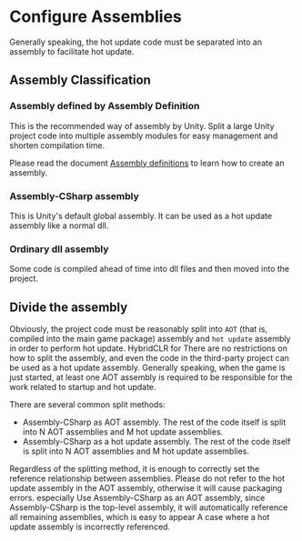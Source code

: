 # Configure Assemblies

Generally speaking, the hot update code must be separated into an assembly to facilitate hot update.

## Assembly Classification

### Assembly defined by Assembly Definition

This is the recommended way of assembly by Unity. Split a large Unity project code into multiple assembly modules for easy management and shorten compilation time.

Please read the document [Assembly definitions](https://docs.unity3d.com/Manual/ScriptCompilationAssemblyDefinitionFiles.html) to learn how to create an assembly.

### Assembly-CSharp assembly

This is Unity's default global assembly. It can be used as a hot update assembly like a normal dll.

### Ordinary dll assembly

Some code is compiled ahead of time into dll files and then moved into the project.

## Divide the assembly

Obviously, the project code must be reasonably split into `AOT` (that is, compiled into the main game package) assembly and `hot update` assembly in order to perform hot update. HybridCLR for
There are no restrictions on how to split the assembly, and even the code in the third-party project can be used as a hot update assembly. Generally speaking, when the game is just started, at least one AOT assembly is required to be responsible for the work related to startup and hot update.



There are several common split methods:

- Assembly-CSharp as AOT assembly. The rest of the code itself is split into N AOT assemblies and M hot update assemblies.
- Assembly-CSharp as a hot update assembly. The rest of the code itself is split into N AOT assemblies and M hot update assemblies.

Regardless of the splitting method, it is enough to correctly set the reference relationship between assemblies. Please do not refer to the hot update assembly in the AOT assembly, otherwise it will cause packaging errors. especially
Use Assembly-CSharp as an AOT assembly, since Assembly-CSharp is the top-level assembly, it will automatically reference all remaining assemblies, which is easy to appear
A case where a hot update assembly is incorrectly referenced.
